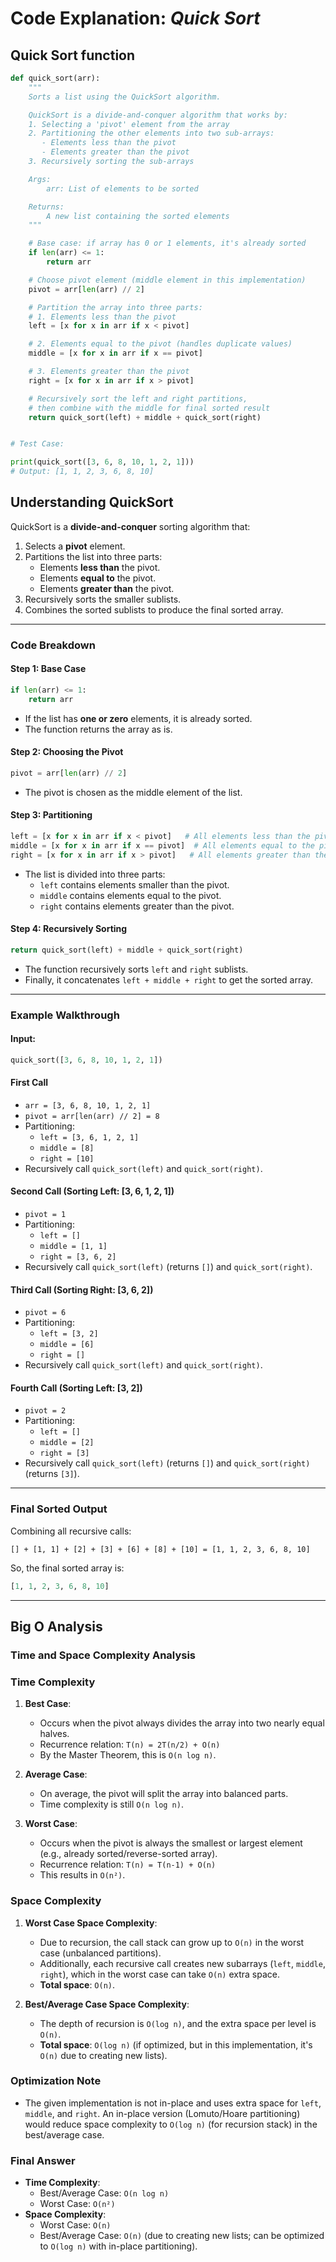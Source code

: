 # Code Explanation: *Quick Sort*

## **Quick Sort function**

```python
def quick_sort(arr):
    """
    Sorts a list using the QuickSort algorithm.

    QuickSort is a divide-and-conquer algorithm that works by:
    1. Selecting a 'pivot' element from the array
    2. Partitioning the other elements into two sub-arrays:
       - Elements less than the pivot
       - Elements greater than the pivot
    3. Recursively sorting the sub-arrays

    Args:
        arr: List of elements to be sorted

    Returns:
        A new list containing the sorted elements
    """

    # Base case: if array has 0 or 1 elements, it's already sorted
    if len(arr) <= 1:
        return arr

    # Choose pivot element (middle element in this implementation)
    pivot = arr[len(arr) // 2]

    # Partition the array into three parts:
    # 1. Elements less than the pivot
    left = [x for x in arr if x < pivot]

    # 2. Elements equal to the pivot (handles duplicate values)
    middle = [x for x in arr if x == pivot]

    # 3. Elements greater than the pivot
    right = [x for x in arr if x > pivot]

    # Recursively sort the left and right partitions,
    # then combine with the middle for final sorted result
    return quick_sort(left) + middle + quick_sort(right)


# Test Case:

print(quick_sort([3, 6, 8, 10, 1, 2, 1]))
# Output: [1, 1, 2, 3, 6, 8, 10]
```

## **Understanding QuickSort**

QuickSort is a **divide-and-conquer** sorting algorithm that:

1. Selects a **pivot** element.
2. Partitions the list into three parts:
   - Elements **less than** the pivot.
   - Elements **equal to** the pivot.
   - Elements **greater than** the pivot.
3. Recursively sorts the smaller sublists.
4. Combines the sorted sublists to produce the final sorted array.

---

### **Code Breakdown**

#### **Step 1: Base Case**

```python
if len(arr) <= 1:
    return arr
```

- If the list has **one or zero** elements, it is already sorted.
- The function returns the array as is.

#### **Step 2: Choosing the Pivot**

```python
pivot = arr[len(arr) // 2]
```

- The pivot is chosen as the middle element of the list.

#### **Step 3: Partitioning**

```python
left = [x for x in arr if x < pivot]   # All elements less than the pivot
middle = [x for x in arr if x == pivot]  # All elements equal to the pivot
right = [x for x in arr if x > pivot]   # All elements greater than the pivot
```

- The list is divided into three parts:
  - `left` contains elements smaller than the pivot.
  - `middle` contains elements equal to the pivot.
  - `right` contains elements greater than the pivot.

#### **Step 4: Recursively Sorting**

```python
return quick_sort(left) + middle + quick_sort(right)
```

- The function recursively sorts `left` and `right` sublists.
- Finally, it concatenates `left + middle + right` to get the sorted array.

---

### **Example Walkthrough**

#### **Input:**

```python
quick_sort([3, 6, 8, 10, 1, 2, 1])
```

#### **First Call**

- `arr = [3, 6, 8, 10, 1, 2, 1]`
- `pivot = arr[len(arr) // 2] = 8`
- Partitioning:
  - `left = [3, 6, 1, 2, 1]`
  - `middle = [8]`
  - `right = [10]`
- Recursively call `quick_sort(left)` and `quick_sort(right)`.

#### **Second Call (Sorting Left: [3, 6, 1, 2, 1])**

- `pivot = 1`
- Partitioning:
  - `left = []`
  - `middle = [1, 1]`
  - `right = [3, 6, 2]`
- Recursively call `quick_sort(left)` (returns `[]`) and `quick_sort(right)`.

#### **Third Call (Sorting Right: [3, 6, 2])**

- `pivot = 6`
- Partitioning:
  - `left = [3, 2]`
  - `middle = [6]`
  - `right = []`
- Recursively call `quick_sort(left)` and `quick_sort(right)`.

#### **Fourth Call (Sorting Left: [3, 2])**

- `pivot = 2`
- Partitioning:
  - `left = []`
  - `middle = [2]`
  - `right = [3]`
- Recursively call `quick_sort(left)` (returns `[]`) and `quick_sort(right)` (returns `[3]`).

---

### **Final Sorted Output**

Combining all recursive calls:

```plaintext
[] + [1, 1] + [2] + [3] + [6] + [8] + [10] = [1, 1, 2, 3, 6, 8, 10]
```

So, the final sorted array is:

```python
[1, 1, 2, 3, 6, 8, 10]
```

---

## Big O Analysis

### Time and Space Complexity Analysis

### **Time Complexity**

1. **Best Case**:
   - Occurs when the pivot always divides the array into two nearly equal halves.
   - Recurrence relation: `T(n) = 2T(n/2) + O(n)`
   - By the Master Theorem, this is `O(n log n)`.

2. **Average Case**:
   - On average, the pivot will split the array into balanced parts.
   - Time complexity is still `O(n log n)`.

3. **Worst Case**:
   - Occurs when the pivot is always the smallest or largest element (e.g., already sorted/reverse-sorted array).
   - Recurrence relation: `T(n) = T(n-1) + O(n)`
   - This results in `O(n²)`.

### **Space Complexity**

1. **Worst Case Space Complexity**:
   - Due to recursion, the call stack can grow up to `O(n)` in the worst case (unbalanced partitions).
   - Additionally, each recursive call creates new subarrays (`left`, `middle`, `right`), which in the worst case can take `O(n)` extra space.
   - **Total space**: `O(n)`.

2. **Best/Average Case Space Complexity**:
   - The depth of recursion is `O(log n)`, and the extra space per level is `O(n)`.
   - **Total space**: `O(log n)` (if optimized, but in this implementation, it's `O(n)` due to creating new lists).

### **Optimization Note**

- The given implementation is not in-place and uses extra space for `left`, `middle`, and `right`. An in-place version (Lomuto/Hoare partitioning) would reduce space complexity to `O(log n)` (for recursion stack) in the best/average case.

### **Final Answer**

- **Time Complexity**:
  - Best/Average Case: `O(n log n)`
  - Worst Case: `O(n²)`
- **Space Complexity**:
  - Worst Case: `O(n)`
  - Best/Average Case: `O(n)` (due to creating new lists; can be optimized to `O(log n)` with in-place partitioning).
